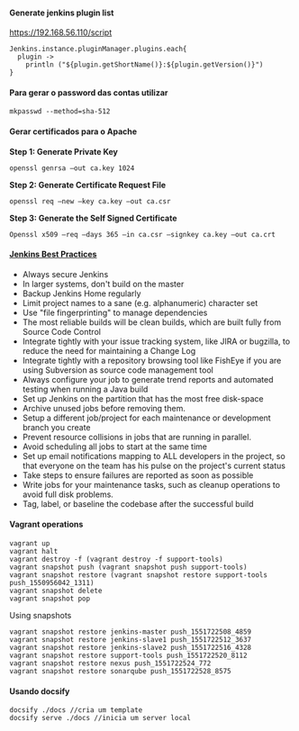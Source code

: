 #### Generate jenkins plugin list

https://192.168.56.110/script
```
Jenkins.instance.pluginManager.plugins.each{
  plugin ->
    println ("${plugin.getShortName()}:${plugin.getVersion()}")
}
```

#### Para gerar o password das contas utilizar
```
mkpasswd --method=sha-512
```

#### Gerar certificados para o Apache

**Step 1: Generate Private Key**
```
openssl genrsa –out ca.key 1024
```
**Step 2: Generate Certificate Request File**
```
openssl req –new –key ca.key –out ca.csr
```
**Step 3: Generate the Self Signed Certificate**
```
Openssl x509 –req –days 365 –in ca.csr –signkey ca.key –out ca.crt
```

#### [Jenkins Best Practices](https://wiki.jenkins.io/display/JENKINS/Jenkins+Best+Practices)
- Always secure Jenkins
- In larger systems, don't build on the master
- Backup Jenkins Home regularly
- Limit project names to a sane (e.g. alphanumeric) character set
- Use "file fingerprinting" to manage dependencies
- The most reliable builds will be clean builds, which are built fully from Source Code Control
- Integrate tightly with your issue tracking system, like JIRA or bugzilla, to reduce the need for maintaining a Change Log
- Integrate tightly with a repository browsing tool like FishEye if you are using Subversion as source code management tool
- Always configure your job to generate trend reports and automated testing when running a Java build
- Set up Jenkins on the partition that has the most free disk-space
- Archive unused jobs before removing them.
- Setup a different job/project for each maintenance or development branch you create
- Prevent resource collisions in jobs that are running in parallel.
- Avoid scheduling all jobs to start at the same time
- Set up email notifications mapping to ALL developers in the project, so that everyone on the team has his pulse on the project's current status
- Take steps to ensure failures are reported as soon as possible
- Write jobs for your maintenance tasks, such as cleanup operations to avoid full disk problems.
- Tag, label, or baseline the codebase after the successful build

#### Vagrant operations
```
vagrant up
vagrant halt
vagrant destroy -f (vagrant destroy -f support-tools)
vagrant snapshot push (vagrant snapshot push support-tools)
vagrant snapshot restore (vagrant snapshot restore support-tools push_1550956042_1311)
vagrant snapshot delete
vagrant snapshot pop
```
Using snapshots
```
vagrant snapshot restore jenkins-master push_1551722508_4859
vagrant snapshot restore jenkins-slave1 push_1551722512_3637
vagrant snapshot restore jenkins-slave2 push_1551722516_4328
vagrant snapshot restore support-tools push_1551722520_8112
vagrant snapshot restore nexus push_1551722524_772
vagrant snapshot restore sonarqube push_1551722528_8575
```

#### Usando docsify
```
docsify ./docs //cria um template
docsify serve ./docs //inicia um server local
```
